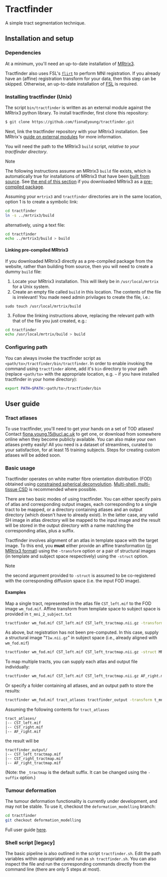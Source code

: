 # Tractfinder

A simple tract segmentation technique.

## Installation and setup

### Dependencies

At a minimum, you'll need an up-to-date installation of [MRtrix3](https://github.com/MRtrix3/mrtrix3).

Tractfinder also uses FSL's [`flirt`](https://fsl.fmrib.ox.ac.uk/fsl/fslwiki/FLIRT) to perform MNI registration. If you already have an (affine) registration transform for your data, then this step can be skipped.
Otherwise, an up-to-date installation of [FSL](https://fsl.fmrib.ox.ac.uk/fsl/fslwiki/) is required.

### Installing tractfinder (Unix)

The script `bin/tractfinder` is written as an external module against the MRtrix3 python library.
To install tractfinder, first clone this repository:

```bash
$ git clone https://github.com/fionaEyoung/tractfinder.git
```

Next, link the tractfinder repository with your MRtrix3 installation. See MRtrix's [guide on external modules](https://mrtrix.readthedocs.io/en/latest/tips_and_tricks/external_modules.html) for more information.

You will need the path to the MRtrix3 `build` script, *relative to your tractfinder directory*.

> [!NOTE]
> The following instructions assume an MRtrix3 `build` file exists, which is automatically true for installations of MRtrix3 that have been [built from source](https://mrtrix.readthedocs.io/en/latest/installation/build_from_source.html). See [the end of this section](#linking-pre-compiled-mrtrix3) if you downloaded MRtrix3 as a [pre-compiled package](https://www.mrtrix.org/download/).

Assuming your `mrtrix3` and `tractfinder` directories are in the same location, option 1 is to create a symbolic link:

```bash
cd tractfinder
ln -s ../mrtrix3/build
```

alternatively, using a text file:

```bash
cd tractfinder
echo ../mrtrix3/build > build
```

#### Linking pre-compiled MRtrix3

If you downloaded MRtrix3 directly as a pre-compiled package from the website, rather than building from source, then you will need to create a dummy `build` file:

1. Locate your MRtrix3 installation. This will likely be in `/usr/local/mrtrix` for a Unix system.
2. Create an empty file called `build` in this location. The contents of the file is irrelevant! You made need admin privilages to create the file, i.e.:
```
sudo touch /usr/local/mrtrix/build
```
3. Follow the linking instructions above, replacing the relevant path with that of the file you just created, e.g.:
```bash
cd tractfinder
echo /usr/local/mrtrix/build > build
```

### Configuring path

You can always invoke the tractfinder script as `<path/to>/tractfinder/bin/tractfinder`. In order to enable invoking the command using `tractfinder` alone, add it's `bin` directory to your path (replace `<path/to>` with the appropriate location, e.g. `~` if you have installed tractfinder in your home directory):

```bash
export PATH=$PATH:<path/to>/tractfinder/bin
```

## User guide

### Tract atlases

To use tractfinder, you'll need to get your hands on a set of TOD atlases! Contact fiona.young.15@ucl.ac.uk to get one, or download from somewhere online when they become publicly available.
You can also make your own atlases pretty easily! All you need is a dataset of streamlines, curated to your satisfaction, for at least 15 training subjects. Steps for creating custom atlases will be added soon.

### Basic usage

Tractfinder operates on white matter fibre orientation distribution (FOD) obtained using [constrained spherical deconvolution](https://mrtrix.readthedocs.io/en/latest/constrained_spherical_deconvolution/constrained_spherical_deconvolution.html).
[Multi-shell, multi-tissue CSD](https://mrtrix.readthedocs.io/en/latest/constrained_spherical_deconvolution/multi_shell_multi_tissue_csd.html) is recommended where possible.

There are two basic modes of using tractfinder.
You can either specify pairs of atlas and corresponding output images, each corresponding to a single tract to be mapped, or a directory containing
atlases and an output directory (which doesn't have to already exist).
In the latter case, any valid SH image in atlas directory will be mapped to the input image and the result will be stored in the output directory with a name matching the corresponding atlas, plus a suffix.

Tractfinder involves alignment of an atlas in template space with the target image.
To this end, you **must** either provide an affine transformation ([in MRtrix3 format](https://mrtrix.readthedocs.io/en/latest/reference/commands/transformconvert.html)) using the `-transform` option or a pair of structural images (in template and subject space respectively) using the `-struct` option.
> [!NOTE]
> the second argument provided to `-struct` is assumed to be co-registered with the corresponding diffusion space (i.e. the input FOD image).

#### Examples

Map a single tract, represented in the atlas file `CST_left.mif` to the FOD image `wm_fod.mif`. Affine transform from template space to subject space is provided in `t_mni_2_subject.txt`

```bash
tractfinder wm_fod.mif CST_left.mif CST_left_tractmap.nii.gz -transform t_mni_2_subject.txt
```

As above, but registration has not been pre-computed. In this case, supply a structural image "`T1w.nii.gz`" in subject space (i.e., already aligned with `wm_fod.mif`)

```bash
tractfinder wm_fod.mif CST_left.mif CST_left_tractmap.nii.gz -struct MNI152.nii.gz T1w.nii.gz
```

To map multiple tracts, you can supply each atlas and output file individually:

```bash
tractfinder wm_fod.mif CST_left.mif CST_left_tractmap.nii.gz AF_right.mif AF_right_tractmap.nii.gz -transform t_mni_2_subject.txt
```

Or specify a folder containing all atlases, and an output path to store the results:

```bash
tractfinder wm_fod.mif tract_atlases tractfinder_output -transform t_mni_2_subject.txt
```

Assuming the following contents for `tract_atlases`
```
tract_atlases/
|-- CST_left.mif
|-- CST_right.mif
|-- AF_right.mif
```

the result will be
```
tractfinder_output/
|-- CST_left_tractmap.mif
|-- CST_right_tractmap.mif
|-- AF_right_tractmap.mif
```

(Note: the `_tractmap` is the default suffix. It can be changed using the `-suffix` option.)

### Tumour deformation

The tumour deformation functionality is currently under development, and may not be stable.
To use it, checkout the `deformation_modelling` branch:

```bash
cd tractfinder
git checkout deformation_modelling
```

Full user guide [here](https://github.com/fionaEyoung/tractfinder/tree/deformation_modelling#tumour-deformation).

### Shell script [legacy]

The basic pipeline is also outlined in the script `tractfinder.sh`. Edit the path variables within appropriately and run as `sh tractfinder.sh`.
You can also inspect the file and run the corresponding commands directly from the command line (there are only 5 steps at most).
